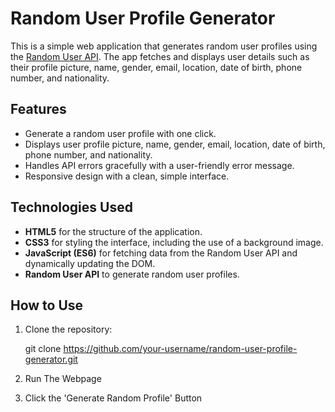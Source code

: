 # Random User Profile Generator

This is a simple web application that generates random user profiles using the [Random User API](https://randomuser.me/api/). The app fetches and displays user details such as their profile picture, name, gender, email, location, date of birth, phone number, and nationality.

## Features

- Generate a random user profile with one click.
- Displays user profile picture, name, gender, email, location, date of birth, phone number, and nationality.
- Handles API errors gracefully with a user-friendly error message.
- Responsive design with a clean, simple interface.

## Technologies Used

- **HTML5** for the structure of the application.
- **CSS3** for styling the interface, including the use of a background image.
- **JavaScript (ES6)** for fetching data from the Random User API and dynamically updating the DOM.
- **Random User API** to generate random user profiles.

## How to Use

1. Clone the repository:

   git clone https://github.com/your-username/random-user-profile-generator.git

2. Run The Webpage 

3. Click the 'Generate Random Profile' Button
